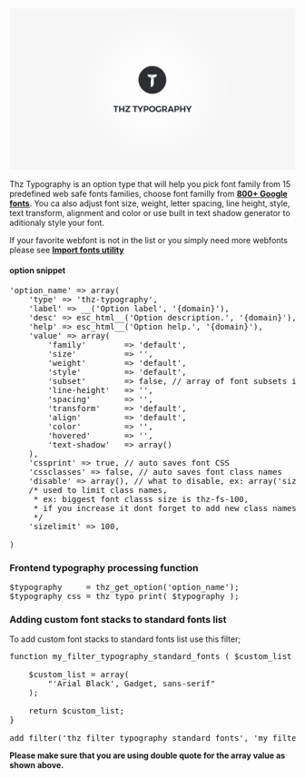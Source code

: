 <div class="thz-doc-image max">
<a class="thz-lightbox mfp-iframe" href="https://vimeo.com/302181937" data-mfp-title="Creatus WordPress Theme Thz Typography Option Type" data-modal-size="large">
	<img src="../../docs-media/splash-thz-typography.jpg" alt="Creatus WordPress Theme Thz Typography Option Type" />
</a>
</div>

Thz Typography is an option type that will help you pick font family from 15 predefined web safe fonts families, choose font familly from __[800+ Google fonts](https://fonts.google.com/)__. You ca also adjust font size, weight, letter spacing, line height, style, text transform, alignment and color or use built in text shadow generator to aditionaly style your font. 

If your favorite webfont is not in the list or you simply need more webfonts please see __[Import fonts utility](https://themezly.com/docs/import-fonts/)__

#### option snippet

<pre class="pre-scrollable prettyprint light">
'option_name' => array(
	'type' => 'thz-typography',
	'label' => __('Option label', '{domain}'),
	'desc' => esc_html__('Option description.', '{domain}'),
	'help' => esc_html__('Option help.', '{domain}'),
	'value' => array(
		'family'  		=> 'default',
		'size' 			=> '',
		'weight'     	=> 'default',
		'style'     	=> 'default',
		'subset'    	=> false, // array of font subsets if used
		'line-height' 	=> '',
		'spacing'		=> '',
		'transform' 	=> 'default',
		'align'     	=> 'default',
		'color' 		=> '',
		'hovered' 		=> '',
		'text-shadow' 	=> array()
	),
	'cssprint' => true, // auto saves font CSS
	'cssclasses' => false, // auto saves font class names
	'disable' => array(), // what to disable, ex: array('size')
	/* used to limit class names, 
	 * ex: biggest font classs size is thz-fs-100, 
	 * if you increase it dont forget to add new class names in your stylesheet
	 */
	'sizelimit' => 100, 

)
</pre>



### Frontend typography processing function 

<pre class="pre-scrollable prettyprint light">
$typography 	= thz_get_option('option_name');
$typography_css = thz_typo_print( $typography );
</pre>


### Adding custom font stacks to standard fonts list

To add custom font stacks to standard fonts list use this filter;

<pre class="prettyprint light">
function my_filter_typography_standard_fonts ( $custom_list ){
	
	$custom_list = array(
		"'Arial Black', Gadget, sans-serif"
	);
	
	return $custom_list;
}

add_filter('thz_filter_typography_standard_fonts', 'my_filter_typography_standard_fonts' );
</pre>


<div class="thz-notification thz-notification-red thz-align-left">
	<div>
	<strong>Please make sure that you are using double quote for the array value as shown above.</strong>
	</div>
</div>